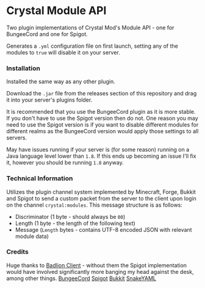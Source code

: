 # Crystal Module API
Two plugin implementations of Crystal Mod's Module API - one for BungeeCord and one for Spigot.

Generates a `.yml` configuration file on first launch, setting any of the modules to `true` will disable it on your server.

### Installation
Installed the same way as any other plugin.

Download the `.jar` file from the releases section of this repository and drag it into your server's plugins folder.

It is recommended that you use the BungeeCord plugin as it is more stable. If you don't have to use the Spigot version then do not. One reason you may need to use the Spigot version is if you want to disable different modules for different realms as the BungeeCord version would apply those settings to all servers.

May have issues running if your server is (for some reason) running on a Java language level lower than `1.8`. If this ends up becoming an issue I'll fix it, however you should be running `1.8` anyway.

### Technical Information
Utilizes the plugin channel system implemented by Minecraft, Forge, Bukkit and Spigot to send a custom packet from the server to the client upon login on the channel `crystal:modules`. This message structure is as follows:
- Discriminator (1 byte - should always be `00`)
- Length (1 byte - the length of the following text)
- Message (`Length` bytes - contains UTF-8 encoded JSON with relevant module data)

### Credits
Huge thanks to [Badlion Client](https://github.com/BadlionClient/BadlionClientModAPI/blob/master/blcmodapibukkit/src/main/java/net/badlion/blcmodapibukkit/listener/PlayerListener.java) - without them the Spigot implementation would have involved significantly more banging my head against the desk, among other things.
[BungeeCord](https://github.com/SpigotMC/BungeeCord/)
[Spigot](https://hub.spigotmc.org/stash/projects/SPIGOT)
[Bukkit](https://github.com/Bukkit/Bukkit)
[SnakeYAML](https://github.com/asomov/snakeyaml)